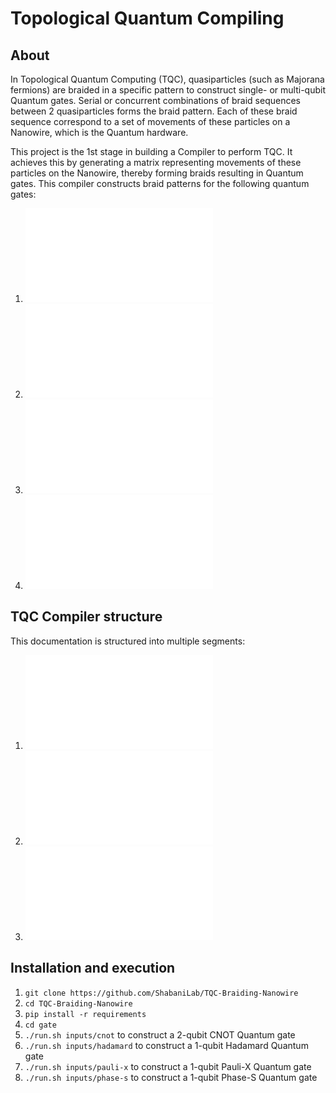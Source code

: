 # Topological Quantum Compiling

## About
In Topological Quantum Computing (TQC), quasiparticles (such as Majorana fermions) are braided in a specific pattern to construct single- or multi-qubit Quantum gates. Serial or concurrent combinations of braid sequences between 2 quasiparticles forms the braid pattern. Each of these braid sequence correspond to a set of movements of these particles on a Nanowire, which is the Quantum hardware.

This project is the 1st stage in building a Compiler to perform TQC. It achieves this by generating a matrix representing movements of these particles on the Nanowire, thereby forming braids resulting in Quantum gates. This compiler constructs braid patterns for the following quantum gates:

1. ![CNOT (2 Qubits)](docs/cnot/README.md)
1. ![Hadamard (1 Qubit)](docs/hadamard/README.md)
1. ![Pauli-X (1 Qubit)](docs/pauli-x/README.md)
1. ![Phase S (1 Qubit)](docs/phase-s/README.md)

## TQC Compiler structure

This documentation is structured into multiple segments:

1. ![Compiler Algorithm](docs/DOC-ALGORITHM.md)
1. ![Word Done in stages](docs/DOC-WORK.md)
1. ![Compiler architecture program](docs/DOC-ARCHITECTURE.md)

## Installation and execution

1. `git clone https://github.com/ShabaniLab/TQC-Braiding-Nanowire`
1. `cd TQC-Braiding-Nanowire`
1. `pip install -r requirements`
1. `cd gate`
1. `./run.sh inputs/cnot` to construct a 2-qubit CNOT Quantum gate
1. `./run.sh inputs/hadamard` to construct a 1-qubit Hadamard Quantum gate
1. `./run.sh inputs/pauli-x` to construct a 1-qubit Pauli-X Quantum gate
1. `./run.sh inputs/phase-s` to construct a 1-qubit Phase-S Quantum gate
